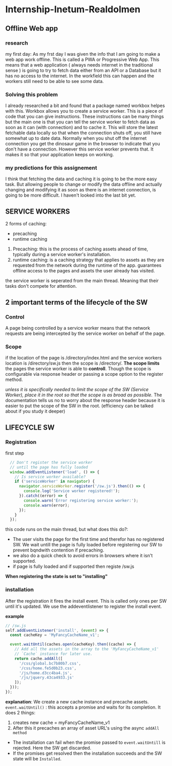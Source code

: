 # Internship-Inetum-Realdolmen

## Offline Web app 

### research
my first day:
As my frst day I was given the info that I am going to make a web app work offline. This is called a PWA or Progressive Web App. This means that a web application ( always needs internet in the traditional sense ) is going to try to fetch data either from an API or a Database but it has no access to the internet. In the workfield this can happen and the workers still need to be able to see some data. 

### Solving this problem 
I already researched a bit and found that a package named workbox helpes with this. Workbox allows you to create a service worker. This is a piece of code that you can give instructions. These instructions can be many things but the main one is that you can tell the service worker to fetch data as soon as it can (with connection) and to cache it. This will store the latest fetchable data locally so that when the connection shuts off, you still have somewhat up to date data. Normally when you shut off the internet connection you get the dinosaur game in the browser to indicate that you don't have a connection. However this service worker prevents that. It makes it so that your application keeps on working.

### my predictions for this assignement 
I think that fetching the data and caching it is going to be the more easy task. But allowing people to change or modify the data offline and actually changing and modifying it as soon as there is an internet connection, is going to be more difficult. I haven't looked into the last bit yet. 

## SERVICE WORKERS
2 forms of caching:
- precaching
- runtime caching

1. Precaching:
this is the process of caching assets ahead of time, typically during a service worker's installation.
2. runtime caching:
is a caching strategy that applies to assets as they are requested from the network during the runtime of the app.
guarantees offline access to the pages and assets the user already has visited.

the service worker is seperated from the main thread. Meaning that their tasks don't compete for attention. 

## 2 important terms of the lifecycle of the SW
### Control
A page being controlled by a service worker means that the network requests are being intercepted by the service worker on behalf of the page.
### Scope
if the location of the page is /directory/index.html and the service workers location is /directory/sw.js then the scope is /directory/. **The scope limits** the pages the service worker is able to **controll**. Though the scope is configurable via response header or passing a scope option to the register method. 

*unless it is specifically needed to limit the scope of the SW (Service Worker), place it in the root so that the scope is as broad as possible.* The documentation tells us no to worry about the response header because it is easier to put the scope of the SW in the root. (efficiency can be talked about if you study it deeper)

## LIFECYCLE SW
### Registration 
first step
```js
  // Don't register the service worker
  // until the page has fully loaded
  window.addEventListener('load', () => {
    // Is service worker available?
    if ('serviceWorker' in navigator) {
      navigator.serviceWorker.register('/sw.js').then(() => {
        console.log('Service worker registered!');
      }).catch((error) => {
        console.warn('Error registering service worker:');
        console.warn(error);
      });
    }
  });
```
this code runs on the main thread,
but what does this do?:
- The user visits the page for the first time and therefor has no registered SW. We wait untill the page is fully loaded before registering our SW to prevent bqndwith contention if precaching. 
- we also do a quick check to avoid errors in browsers where it isn't supported. 
- if page is fully loaded and if supported then registe /sw.js

**When registering the state is set to "installing"**

### installation
After the registration it fires the install event. This is called only ones per SW until it's updated. We use the addeventlistener to register the install event.

**example**
```js
// /sw.js
self.addEventListener('install', (event) => {
  const cacheKey = 'MyFancyCacheName_v1';

  event.waitUntil(caches.open(cacheKey).then((cache) => {
    // Add all the assets in the array to the 'MyFancyCacheName_v1'
    // `Cache` instance for later use.
    return cache.addAll([
      '/css/global.bc7b80b7.css',
      '/css/home.fe5d0b23.css',
      '/js/home.d3cc4ba4.js',
      '/js/jquery.43ca4933.js'
    ]);
  }));
});
```

**explanation**:    We create a new cache instance and precache assets. `event.waitUntil()` : this accepts a promise and waits for its completion. It does 2 things:
1. creates new cache = myFancyCacheName_v1
2. After this it precaches an array of asset URL's using the async `addAll method`

- The installation can fail when the promise passed to `event.waitUntill` is rejected. Here the SW get discarded.
- If the promises get resolved then the installation succeeds and the SW state will be `Installed`.
